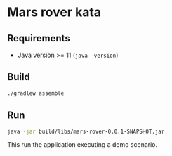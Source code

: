 
# Mars rover kata

## Requirements

- Java version >= 11 (`java -version`)

## Build

```bash
./gradlew assemble
```

## Run

```bash
java -jar build/libs/mars-rover-0.0.1-SNAPSHOT.jar
```

This run the application executing a demo scenario.
